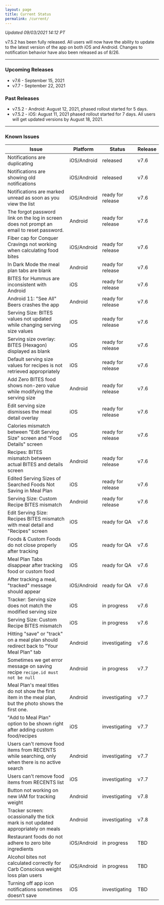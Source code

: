 ```yaml
---
layout: page
title: Current Status
permalink: /current/
---
```


_Updated 09/03/2021 14:12 PT_

v7.5.2 has been fully released. All users will now have the ability to update to the latest version of the app on both iOS and Android. Changes to notification behavior have also been released as of 8/26.

***

### Upcoming Releases
- v7.6   - September 15, 2021
- v7.7   - September 22, 2021

### Past Releases
- v7.5.2 - Android: August 12, 2021, phased rollout started for 5 days.
- v7.5.2 - iOS: August 11, 2021 phased rollout started for 7 days. All users
  will get updated versions by August 18, 2021.

***

### Known Issues

|Issue                          |Platform   | Status    | Release           |
| ---                           | ---       | ---       | ---               |
|Notifications are duplicating  |iOS/Android|released| v7.6              |
|Notifications are showing old notifications  |iOS/Android|released| v7.6               |
|Notifications are marked unread as soon as you view the list |iOS/Android|ready for release| v7.6               |
|The forgot password link on the log in screen does not prompt an email to reset password.|Android|ready for release| v7.6               |
|Fiber cap for Conquer Cravings not working when calculating food bites |iOS/Android|ready for release| v7.6|
|In Dark Mode the meal plan tabs are blank |Android|ready for release| v7.6|
|BITES for Hummus are inconsistent with Android |iOS|ready for release| v7.6|
|Android 11: "See All" Beers crashes the app |Android|ready for release| v7.6|
|Serving Size: BITES values not updated while changing serving size values |iOS|ready for release| v7.6|
|Serving size overlay: BITES (Hexagon) displayed as blank |iOS|ready for release| v7.6|
|Default serving size values for recipes is not retrieved appropriately |iOS|ready for release| v7.6|
|Add Zero BITES food shows non-zero value while modifying the serving size |Android|ready for release| v7.6|
|Edit serving size dismisses the meal detail overlay |iOS|ready for release| v7.6|
|Calories mismatch between "Edit Serving Size" screen and "Food Details" screen |iOS|ready for release| v7.6|
|Recipes: BITES mismatch between actual BITES and details screen |Android|ready for release| v7.6|
|Edited Serving Sizes of Searched Foods Not Saving in Meal Plan |iOS|ready for release| v7.6|
|Serving Size: Custom Recipe BITES mismatch |Android|ready for release| v7.6|
|Edit Serving Size: Recipes BITES mismatch with meal detail and "Recipes" screen |iOS|ready for QA| v7.6|
|Foods & Custom Foods do not close properly after tracking |iOS|ready for QA| v7.6|
|Meal Plan Tabs disappear after tracking food or custom food |iOS|ready for QA| v7.6|
|After tracking a meal, "tracked" message should appear |iOS/Android|ready for QA| v7.6|
|Tracker: Serving size does not match the modified serving size|iOS|in progress| v7.6|
|Serving Size: Custom Recipe BITES mismatch |iOS|in progress| v7.6|
|Hitting "save" or "track" on a meal plan should redirect back to "Your Meal Plan" tab |Android|investigating| v7.6|
|Sometimes we get error message on saving recipe `recipe.id must not be null` |Android|in progress| v7.7|
|Meal Plan's meal titles do not show the first item in the meal plan, but the photo shows the first one. |Android|investigating| v7.7|
|"Add to Meal Plan" option to be shown right after adding custom food/recipes |iOS|investigating| v7.7|
|Users can't remove food items from RECENTS while searching, only when there is no active search |Android|investigating| v7.7|
|Users can't remove food items from RECENTS list |iOS|investigating| v7.7|
|Button not working on new IAM for tracking weight |Android|investigating| v7.8|
|Tracker screen: ocassionally the tick mark is not updated appropriately on meals|Android|investigating| v7.8|
|Restaurant foods do not adhere to zero bite ingredients |iOS/Android|in progress| TBD|
|Alcohol bites not calculated correctly for Carb Conscious weight loss plan users |iOS/Android|in progress| TBD|
|Turning off app icon notifications sometimes doesn’t save|iOS|investigating| TBD               |
